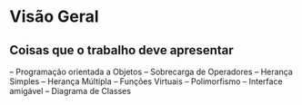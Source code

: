 # Visão Geral
## Coisas que o trabalho deve apresentar

– Programação orientada a Objetos
– Sobrecarga de Operadores
– Herança Simples
– Herança Múltipla
– Funções Virtuais
– Polimorfismo
– Interface amigável
– Diagrama de Classes


